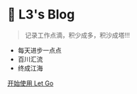 
<!-- _coverpage.md -->

# 💪 L3's Blog 

> 记录工作点滴，积少成多，积沙成塔!!!

- 每天进步一点点
- 百川汇流
- 终成江海


[开始使用 Let Go](/README.md)